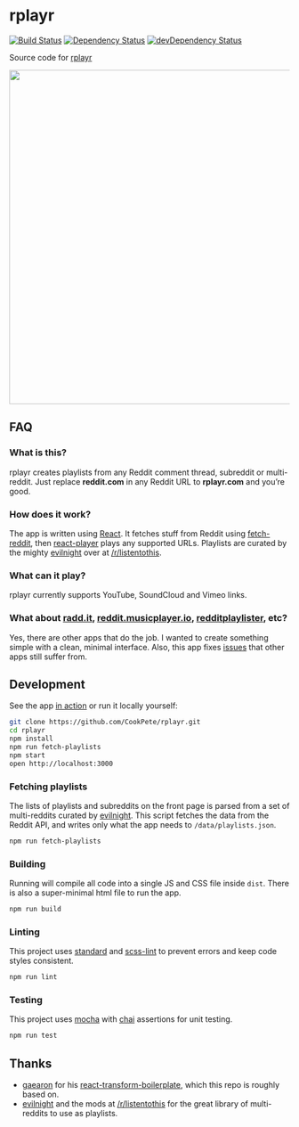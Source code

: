 # rplayr

[![Build Status](https://img.shields.io/travis/CookPete/rplayr/master.svg)](https://travis-ci.org/CookPete/rplayr)
[![Dependency Status](https://img.shields.io/david/CookPete/rplayr.svg)](https://david-dm.org/CookPete/rplayr)
[![devDependency Status](https://img.shields.io/david/dev/CookPete/rplayr.svg)](https://david-dm.org/CookPete/rplayr#info=devDependencies)

Source code for [rplayr](http://rplayr.com)

<img src='https://cloud.githubusercontent.com/assets/1926029/13465587/4d68ebbc-e08e-11e5-9e44-0c1d4169e32b.png' width='600' />


## FAQ

### What is this?

rplayr creates playlists from any Reddit comment thread, subreddit or multi-reddit. Just replace <strong>reddit.com</strong> in any Reddit URL to <strong>rplayr.com</strong> and you’re good.

### How does it work?

The app is written using [React](https://facebook.github.io/react). It fetches stuff from Reddit using [fetch-reddit](https://github.com/CookPete/fetch-reddit), then [react-player](https://github.com/CookPete/react-player) plays any supported URLs. Playlists are curated by the mighty [evilnight](https://www.reddit.com/r/listentothis/comments/1iwc8n/meta_announcing_the_official_rlistentothis_music/) over at [/r/listentothis](https://www.reddit.com/r/listentothis).

### What can it play?

rplayr currently supports YouTube, SoundCloud and Vimeo links.

### What about [radd.it](http://radd.it), [reddit.musicplayer.io](https://reddit.musicplayer.io), [redditplaylister](http://redditplaylister.phoenixforgotten.com), etc?

Yes, there are other apps that do the job. I wanted to create something simple with a clean, minimal interface. Also, this app fixes [issues](https://github.com/CookPete/react-player/issues/7) that other apps still suffer from.


## Development

See the app [in action](http://rplayr.com) or run it locally yourself:

```bash
git clone https://github.com/CookPete/rplayr.git
cd rplayr
npm install
npm run fetch-playlists
npm start
open http://localhost:3000
```

### Fetching playlists

The lists of playlists and subreddits on the front page is parsed from a set of multi-reddits curated by [evilnight](https://www.reddit.com/r/listentothis/comments/1iwc8n/meta_announcing_the_official_rlistentothis_music/). This script fetches the data from the Reddit API, and writes only what the app needs to `/data/playlists.json`.

```bash
npm run fetch-playlists
```

### Building

Running will compile all code into a single JS and CSS file inside `dist`. There is also a super-minimal html file to run the app.

```bash
npm run build
```

### Linting

This project uses [standard](https://github.com/feross/standard) and [scss-lint](https://github.com/brigade/scss-lint) to prevent errors and keep code styles consistent.

```bash
npm run lint
```

### Testing

This project uses [mocha](https://github.com/mochajs/mocha) with [chai](https://github.com/chaijs/chai) assertions for unit testing.

```bash
npm run test
```


## Thanks

* [gaearon](https://github.com/gaearon) for his [react-transform-boilerplate](https://github.com/gaearon/react-transform-boilerplate), which this repo is roughly based on.
* [evilnight](https://reddit.com/user/evilnight) and the mods at [/r/listentothis](https://reddit.com/r/listentothis) for the great library of multi-reddits to use as playlists.
